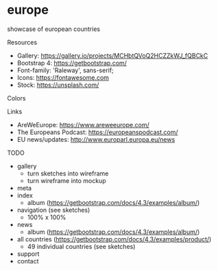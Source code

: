 # europe
showcase of european countries

Resources
- Gallery: https://gallery.io/projects/MCHbtQVoQ2HCZZkWJ_fQBCkC
- Bootstrap 4: https://getbootstrap.com/
- Font-family: 'Raleway', sans-serif; <link href="https://fonts.googleapis.com/css?family=Raleway:300,400,700" rel="stylesheet">
- Icons: https://fontawesome.com
- Stock: https://unsplash.com/

Colors

Links
- AreWeEurope: https://www.areweeurope.com/
- The Europeans Podcast: https://europeanspodcast.com/
- EU news/updates: http://www.europarl.europa.eu/news

TODO
- gallery
  * turn sketches into wireframe
  * turn wireframe into mockup
- meta 
- index
  * album (https://getbootstrap.com/docs/4.3/examples/album/)
- navigation (see sketches)
  * 100% x 100%
- news
  * album (https://getbootstrap.com/docs/4.3/examples/album/)
- all countries (https://getbootstrap.com/docs/4.3/examples/product/)
  * 49 individual countries (see sketches)
- support
- contact
